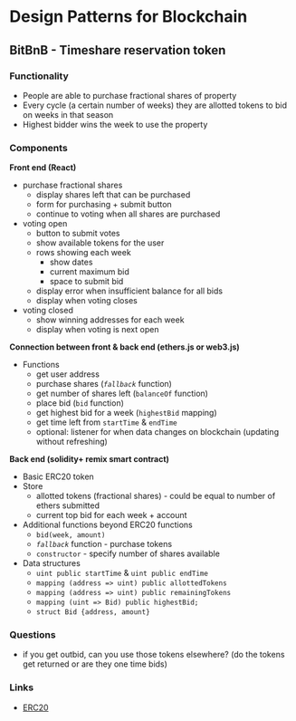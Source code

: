 # Design Patterns for Blockchain

## BitBnB - Timeshare reservation token
### Functionality
- People are able to purchase fractional shares of property
- Every cycle (a certain number of weeks) they are allotted tokens to bid on weeks in that season
- Highest bidder wins the week to use the property

### Components
**Front end (React)**
- purchase fractional shares
  - display shares left that can be purchased
  - form for purchasing + submit button
  - continue to voting when all shares are purchased
- voting open
  - button to submit votes
  - show available tokens for the user
  - rows showing each week
    - show dates
    - current maximum bid
    - space to submit bid
  - display error when insufficient balance for all bids
  - display when voting closes
- voting closed
  - show winning addresses for each week
  - display when voting is next open

**Connection between front & back end (ethers.js or web3.js)**
- Functions
  - get user address
  - purchase shares (_`fallback`_ function)
  - get number of shares left (`balanceOf` function)
  - place bid (`bid` function)
  - get highest bid for a week (`highestBid` mapping)
  - get time left from `startTime` & `endTime`
  - optional: listener for when data changes on blockchain (updating without refreshing)

**Back end (solidity+ remix smart contract)**
- Basic ERC20 token
- Store
  - allotted tokens (fractional shares) - could be equal to number of ethers submitted
  - current top bid for each week + account
- Additional functions beyond ERC20 functions
  - `bid(week, amount)`
  - _`fallback`_ function - purchase tokens
  - `constructor` - specify number of shares available
- Data structures
  - `uint public startTime` & `uint public endTime`
  - `mapping (address => uint) public allottedTokens`
  - `mapping (address => uint) public remainingTokens`
  - `mapping (uint => Bid) public highestBid;`
  - `struct Bid {address, amount}`

### Questions
- if you get outbid, can you use those tokens elsewhere? (do the tokens get returned or are they one time bids)


### Links
- [ERC20](https://eips.ethereum.org/EIPS/eip-20)
